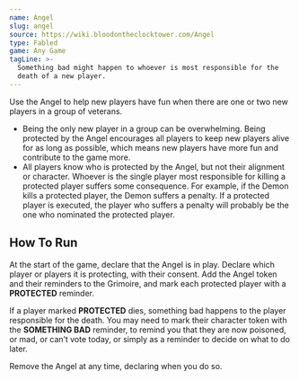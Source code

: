 ```yaml
---
name: Angel
slug: angel
source: https://wiki.bloodontheclocktower.com/Angel
type: Fabled
game: Any Game
tagLine: >-
  Something bad might happen to whoever is most responsible for the
  death of a new player.
---
```


Use the Angel to help new players have fun when there are one or two new
players in a group of veterans.

- Being the only new player in a group can be overwhelming. Being
  protected by the Angel encourages all players to keep new players
  alive for as long as possible, which means new players have more fun
  and contribute to the game more.
- All players know who is protected by the Angel, but not their
  alignment or character. Whoever is the single player most responsible
  for killing a protected player suffers some consequence. For example,
  if the Demon kills a protected player, the Demon suffers a penalty. If
  a protected player is executed, the player who suffers a penalty will
  probably be the one who nominated the protected player.

## How To Run

At the start of the game, declare that the Angel is in play. Declare
which player or players it is protecting, with their consent. Add the
Angel token and their reminders to the Grimoire, and mark each protected
player with a **PROTECTED** reminder.

If a player marked **PROTECTED** dies, something bad happens to the
player responsible for the death. You may need to mark their character
token with the **SOMETHING BAD** reminder, to remind you that they are
now poisoned, or mad, or can’t vote today, or simply as a reminder to
decide on what to do later.

Remove the Angel at any time, declaring when you do so.
